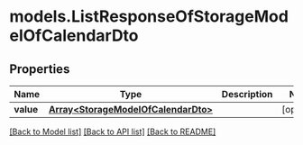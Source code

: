 # models.ListResponseOfStorageModelOfCalendarDto
## Properties
Name | Type | Description | Notes
------------ | ------------- | ------------- | -------------
**value** | [**Array&lt;StorageModelOfCalendarDto&gt;**](StorageModelOfCalendarDto.md) |  | [optional] 



[[Back to Model list]](README.md#documentation-for-models) [[Back to API list]](README.md#documentation-for-api-endpoints) [[Back to README]](README.md)



